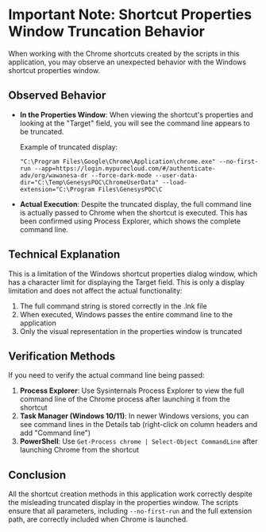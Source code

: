 # Important Note: Shortcut Properties Window Truncation Behavior

When working with the Chrome shortcuts created by the scripts in this application, you may observe an unexpected behavior with the Windows shortcut properties window.

## Observed Behavior

- **In the Properties Window**: When viewing the shortcut's properties and looking at the "Target" field, you will see the command line appears to be truncated. 
  
  Example of truncated display:
  ```
  "C:\Program Files\Google\Chrome\Application\chrome.exe" --no-first-run --app=https://login.mypurecloud.com/#/authenticate-adv/org/wawanesa-dr --force-dark-mode --user-data-dir="C:\Temp\GenesysPOC\ChromeUserData" --load-extension="C:\Program Files\GenesysPOC\C
  ```

- **Actual Execution**: Despite the truncated display, the full command line is actually passed to Chrome when the shortcut is executed. This has been confirmed using Process Explorer, which shows the complete command line.

## Technical Explanation

This is a limitation of the Windows shortcut properties dialog window, which has a character limit for displaying the Target field. This is only a display limitation and does not affect the actual functionality:

1. The full command string is stored correctly in the .lnk file
2. When executed, Windows passes the entire command line to the application
3. Only the visual representation in the properties window is truncated

## Verification Methods

If you need to verify the actual command line being passed:

1. **Process Explorer**: Use Sysinternals Process Explorer to view the full command line of the Chrome process after launching it from the shortcut
2. **Task Manager (Windows 10/11)**: In newer Windows versions, you can see command lines in the Details tab (right-click on column headers and add "Command line")
3. **PowerShell**: Use `Get-Process chrome | Select-Object CommandLine` after launching Chrome from the shortcut

## Conclusion

All the shortcut creation methods in this application work correctly despite the misleading truncated display in the properties window. The scripts ensure that all parameters, including `--no-first-run` and the full extension path, are correctly included when Chrome is launched. 